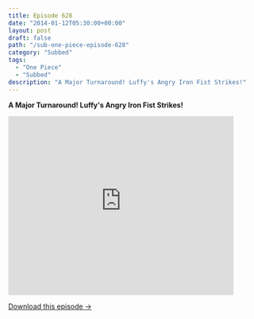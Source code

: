 ```yaml
---
title: Episode 628
date: "2014-01-12T05:30:00+00:00"
layout: post
draft: false
path: "/sub-one-piece-episode-628"
category: "Subbed"
tags:
  - "One Piece"
  - "Subbed"
description: "A Major Turnaround! Luffy's Angry Iron Fist Strikes!"
---
```


**A Major Turnaround! Luffy's Angry Iron Fist Strikes!**

<iframe width="640" height="360" src="https://www.rapidvideo.com/e/G6FRPFY9PX" frameborder="0" marginwidth=0 marginheight=0 scrolling=no allowfullscreen style="max-width:90%;"></iframe>

<a href="http://ouo.io/qs/eCodkFEQ?s=https://www.rapidvideo.com/d/G6FRPFY9PX" class="styled_a">Download this episode →</a>

